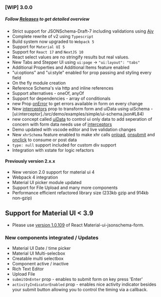 ### [WIP] 3.0.0 
##### Follow [Releases](https://github.com/vip-git/react-jsonschema-form-material-ui/releases) to get detailed overview
- Strict support for JSONSchema-Draft-7 including validations using [Ajv](https://github.com/ajv-validator/ajv#ajv-json-schema-validator)
- Complete rewrite of v2 using `Typescript`
- Build system now upgraded to `Webpack 5`
- Support for `Material UI 5`
- Support for `React 17` and `NextJS 10`
- React select values are no stringify results but real values.
- New Tabs and Stepper UI using `ui:page` -> `"ui:layout": "tabs"`
- Additional Properties and Additional Items feature enabled
- "ui:options" and "ui:style" enabled for prop passing and styling every field
- On the fly module creation
- Reference Schema's via http and inline references
- Support alternatives - oneOf, anyOf
- Support for dependencies - array of conditionals
- new Prop [onError](./src/demo/body/Example.jsx#L48) to get errors available in form on every change
- New [interceptors](./src/demo/body/Example.jsx#L49-L71) prop to transform form and uiData using uiSchema - [ui:interceptor]./src/demo/examples/simple/ui-schema.json#L84)
- new concept called [uiData](./src/demo/body/Example.jsx#L68) to control ui only data to add seperation of concern with form data needs use of [interceptors](./src/demo/body/Example.jsx#L49-L71)
- Demo updated with vscode editor and live validation changes
- New `xhrSchema` feature enabled to make xhr calls [onload](./src/demo/examples/simple/xhr-schema.json#L3), [onsubmit](./src/demo/examples/simple/xhr-schema.json#L12) and [onclick](./src/demo/examples/simple/xhr-schema.json#L59) to consume or post data
- `type: null` support included for custom div support
- Integration with xstate for logic refactors


#### Previously version 2.x.x
* New version 2.0 support for material ui 4
* Webpack 4 integration
* Material UI picker module updated
* Support for File Upload and many more components
* Performance efficient refactored library size \(233kb gzip and 914kb non-gzip\)

## Support for Material UI &lt; 3.9

* Please use [version 1.0.109](https://github.com/vip-git/react-jsonschema-form-material-ui/tree/v1.x) of React Material-ui-jsonschema-form.

### New components integrated / Updates

* Material UI Date / time picker    
* Material UI Multi-selecbox    
* Creatable multi selectbox    
* Component active / inactive    
* Rich Text Editor
* Upload File
* `submitOnEnter` prop - enables to submit form on key press 'Enter'
* `activityIndicatorEnabled` prop - enables nice activity indicator besides your submit button allowing you to control the timing via a callback.
